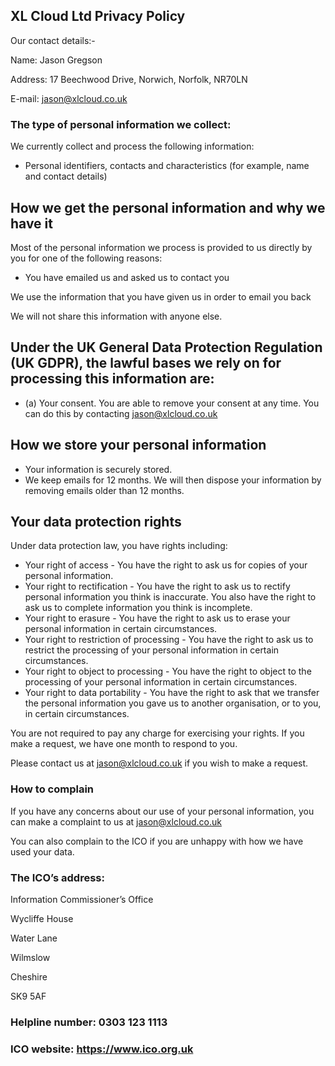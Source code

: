 ## XL Cloud Ltd Privacy Policy

  Our contact details:-

  Name: Jason Gregson

  Address: 17 Beechwood Drive, Norwich, Norfolk, NR70LN

  E-mail: jason@xlcloud.co.uk


### The type of personal information we collect:
We currently collect and process the following information:
* Personal identifiers, contacts and characteristics (for example, name and contact details)

## How we get the personal information and why we have it
Most of the personal information we process is provided to us directly by you for one of the following reasons:
* You have emailed us and asked us to contact you

We use the information that you have given us in order to email you back

We will not share this information with anyone else.

## Under the UK General Data Protection Regulation (UK GDPR), the lawful bases we rely on for processing this information are: 
* (a) Your consent. You are able to remove your consent at any time. You can do this by contacting jason@xlcloud.co.uk

 
## How we store your personal information
* Your information is securely stored.
* We keep emails for 12 months. We will then dispose your information by removing emails older than 12 months. 
 
 
## Your data protection rights
Under data protection law, you have rights including:
* Your right of access - You have the right to ask us for copies of your personal information.
* Your right to rectification - You have the right to ask us to rectify personal information you think is inaccurate. You also have the right to ask us to complete information you think is incomplete.
* Your right to erasure - You have the right to ask us to erase your personal information in certain circumstances.
* Your right to restriction of processing - You have the right to ask us to restrict the processing of your personal information in certain circumstances.
* Your right to object to processing - You have the right to object to the processing of your personal information in certain circumstances.
* Your right to data portability - You have the right to ask that we transfer the personal information you gave us to another organisation, or to you, in certain circumstances.

You are not required to pay any charge for exercising your rights. If you make a request, we have one month to respond to you.

Please contact us at jason@xlcloud.co.uk if you wish to make a request.
 
### How to complain
If you have any concerns about our use of your personal information, you can make a complaint to us at jason@xlcloud.co.uk


You can also complain to the ICO if you are unhappy with how we have used your data.

### The ICO’s address:           
Information Commissioner’s Office

Wycliffe House

Water Lane

Wilmslow

Cheshire

SK9 5AF


### Helpline number: 0303 123 1113
### ICO website: https://www.ico.org.uk
 
 

